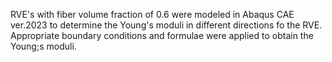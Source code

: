 RVE's with fiber volume fraction of 0.6 were modeled in Abaqus CAE ver.2023 to determine the Young's moduli in different directions fo the RVE. Appropriate boundary conditions and formulae were applied to obtain the Young;s moduli.
